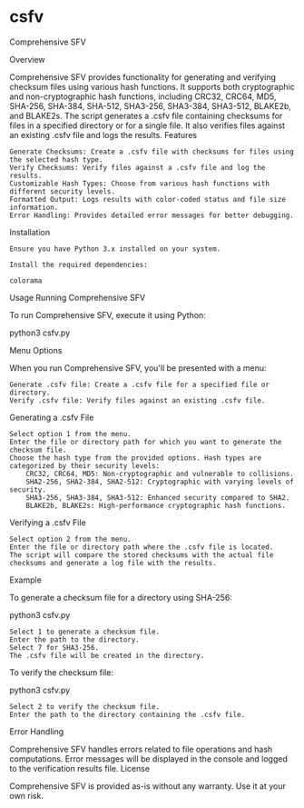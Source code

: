 # csfv
Comprehensive SFV

Overview

Comprehensive SFV provides functionality for generating and verifying checksum files using various hash functions. It supports both cryptographic and non-cryptographic hash functions, including CRC32, CRC64, MD5, SHA-256, SHA-384, SHA-512, SHA3-256, SHA3-384, SHA3-512, BLAKE2b, and BLAKE2s. The script generates a .csfv file containing checksums for files in a specified directory or for a single file. It also verifies files against an existing .csfv file and logs the results.
Features

    Generate Checksums: Create a .csfv file with checksums for files using the selected hash type.
    Verify Checksums: Verify files against a .csfv file and log the results.
    Customizable Hash Types: Choose from various hash functions with different security levels.
    Formatted Output: Logs results with color-coded status and file size information.
    Error Handling: Provides detailed error messages for better debugging.

Installation

    Ensure you have Python 3.x installed on your system.

    Install the required dependencies:

    colorama

Usage
Running Comprehensive SFV

To run Comprehensive SFV, execute it using Python:

python3 csfv.py

Menu Options

When you run Comprehensive SFV, you'll be presented with a menu:

    Generate .csfv file: Create a .csfv file for a specified file or directory.
    Verify .csfv file: Verify files against an existing .csfv file.

Generating a .csfv File

    Select option 1 from the menu.
    Enter the file or directory path for which you want to generate the checksum file.
    Choose the hash type from the provided options. Hash types are categorized by their security levels:
        CRC32, CRC64, MD5: Non-cryptographic and vulnerable to collisions.
        SHA2-256, SHA2-384, SHA2-512: Cryptographic with varying levels of security.
        SHA3-256, SHA3-384, SHA3-512: Enhanced security compared to SHA2.
        BLAKE2b, BLAKE2s: High-performance cryptographic hash functions.

Verifying a .csfv File

    Select option 2 from the menu.
    Enter the file or directory path where the .csfv file is located.
    The script will compare the stored checksums with the actual file checksums and generate a log file with the results.

Example

To generate a checksum file for a directory using SHA-256:

python3 csfv.py

    Select 1 to generate a checksum file.
    Enter the path to the directory.
    Select 7 for SHA3-256.
    The .csfv file will be created in the directory.

To verify the checksum file:

python3 csfv.py

    Select 2 to verify the checksum file.
    Enter the path to the directory containing the .csfv file.

Error Handling

Comprehensive SFV handles errors related to file operations and hash computations. Error messages will be displayed in the console and logged to the verification results file.
License

Comprehensive SFV is provided as-is without any warranty. Use it at your own risk.
